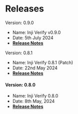 # Releases

Version: 0.9.0

* Name: Inji Verify v0.9.0
* Date: 5th July 2024
* [**Release Notes**](https://docs.mosip.io/inji/inji-verify/releases/version-0.9.0)

Version: 0.8.1

* Name: Inji Verify 0.8.1 (Patch)
* Date: 22nd May 2024
* [**Release Notes**](version-0.8.1.md)

#### Version: 0.8.0

* Name: Inji Verify 0.8.0
* Date: 8th May, 2024
* [**Release Notes**](release-notes/)
